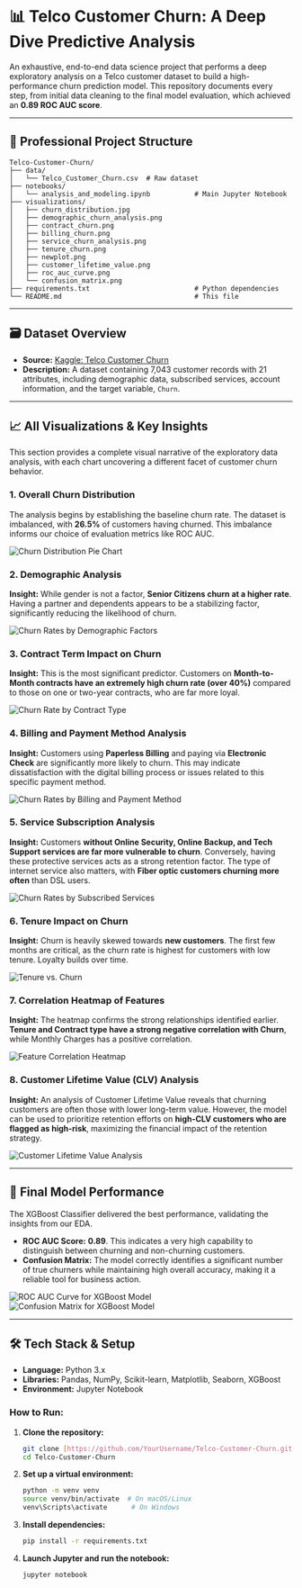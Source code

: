 # 📊 Telco Customer Churn: A Deep Dive Predictive Analysis

An exhaustive, end-to-end data science project that performs a deep exploratory analysis on a Telco customer dataset to build a high-performance churn prediction model. This repository documents every step, from initial data cleaning to the final model evaluation, which achieved an **0.89 ROC AUC score**.

---

## 📁 Professional Project Structure

```
Telco-Customer-Churn/
├── data/
│   └── Telco_Customer_Churn.csv  # Raw dataset
├── notebooks/
│   └── analysis_and_modeling.ipynb           # Main Jupyter Notebook
├── visualizations/
│   ├── churn_distribution.jpg
│   ├── demographic_churn_analysis.png
│   ├── contract_churn.png
│   ├── billing_churn.png
│   ├── service_churn_analysis.png
│   ├── tenure_churn.png
│   ├── newplot.png
│   ├── customer_lifetime_value.png
│   ├── roc_auc_curve.png
│   └── confusion_matrix.png
├── requirements.txt                          # Python dependencies
└── README.md                                 # This file
```

---

## 🗃️ Dataset Overview

* **Source:** [Kaggle: Telco Customer Churn](https://www.kaggle.com/datasets/blastchar/telco-customer-churn)
* **Description:** A dataset containing 7,043 customer records with 21 attributes, including demographic data, subscribed services, account information, and the target variable, `Churn`.

---

## 📈 All Visualizations & Key Insights

This section provides a complete visual narrative of the exploratory data analysis, with each chart uncovering a different facet of customer churn behavior.

### 1. Overall Churn Distribution
The analysis begins by establishing the baseline churn rate. The dataset is imbalanced, with **26.5%** of customers having churned. This imbalance informs our choice of evaluation metrics like ROC AUC.

![Churn Distribution Pie Chart](visualizations/churn_distribution.png)

### 2. Demographic Analysis
**Insight:** While gender is not a factor, **Senior Citizens churn at a higher rate**. Having a partner and dependents appears to be a stabilizing factor, significantly reducing the likelihood of churn.

![Churn Rates by Demographic Factors](visualizations/demographic_churn_analysis.png)

### 3. Contract Term Impact on Churn
**Insight:** This is the most significant predictor. Customers on **Month-to-Month contracts have an extremely high churn rate (over 40%)** compared to those on one or two-year contracts, who are far more loyal.

![Churn Rate by Contract Type](visualizations/contract_churn.png)

### 4. Billing and Payment Method Analysis
**Insight:** Customers using **Paperless Billing** and paying via **Electronic Check** are significantly more likely to churn. This may indicate dissatisfaction with the digital billing process or issues related to this specific payment method.

![Churn Rates by Billing and Payment Method](visualizations/billing_churn.png)

### 5. Service Subscription Analysis
**Insight:** Customers **without Online Security, Online Backup, and Tech Support services are far more vulnerable to churn**. Conversely, having these protective services acts as a strong retention factor. The type of internet service also matters, with **Fiber optic customers churning more often** than DSL users.

![Churn Rates by Subscribed Services](visualizations/Untitled.png)

### 6. Tenure Impact on Churn
**Insight:** Churn is heavily skewed towards **new customers**. The first few months are critical, as the churn rate is highest for customers with low tenure. Loyalty builds over time.

![Tenure vs. Churn](visualizations/tenure_churn.png)

### 7. Correlation Heatmap of Features
**Insight:** The heatmap confirms the strong relationships identified earlier. **Tenure and Contract type have a strong negative correlation with Churn**, while Monthly Charges has a positive correlation.

![Feature Correlation Heatmap](visualizations/newplot.png)

### 8. Customer Lifetime Value (CLV) Analysis
**Insight:** An analysis of Customer Lifetime Value reveals that churning customers are often those with lower long-term value. However, the model can be used to prioritize retention efforts on **high-CLV customers who are flagged as high-risk**, maximizing the financial impact of the retention strategy.

![Customer Lifetime Value Analysis](visualizations/customer_lifetime_value.png)

---

## 🎯 Final Model Performance

The XGBoost Classifier delivered the best performance, validating the insights from our EDA.

* **ROC AUC Score:** **0.89**. This indicates a very high capability to distinguish between churning and non-churning customers.
* **Confusion Matrix:** The model correctly identifies a significant number of true churners while maintaining high overall accuracy, making it a reliable tool for business action.

![ROC AUC Curve for XGBoost Model](visualizations/roc_auc_curve.png)
![Confusion Matrix for XGBoost Model](visualizations/confusion_matrix.png)

---

## 🛠️ Tech Stack & Setup

* **Language:** Python 3.x
* **Libraries:** Pandas, NumPy, Scikit-learn, Matplotlib, Seaborn, XGBoost
* **Environment:** Jupyter Notebook

### How to Run:

1.  **Clone the repository:**
    ```bash
    git clone [https://github.com/YourUsername/Telco-Customer-Churn.git](https://github.com/YourUsername/Telco-Customer-Churn.git)
    cd Telco-Customer-Churn
    ```

2.  **Set up a virtual environment:**
    ```bash
    python -m venv venv
    source venv/bin/activate  # On macOS/Linux
    venv\Scripts\activate      # On Windows
    ```

3.  **Install dependencies:**
    ```bash
    pip install -r requirements.txt
    ```

4.  **Launch Jupyter and run the notebook:**
    ```bash
    jupyter notebook
    ```